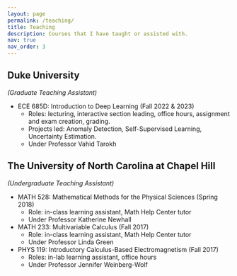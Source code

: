 ```yaml
---
layout: page
permalink: /teaching/
title: Teaching
description: Courses that I have taught or assisted with.
nav: true
nav_order: 3
---
```


## Duke University

*(Graduate Teaching Assistant)*

- ECE 685D: Introduction to Deep Learning (Fall 2022 & 2023)
  - Roles: lecturing, interactive section leading, office hours, assignment and exam creation, grading.
  - Projects led: Anomaly Detection, Self-Supervised Learning, Uncertainty Estimation.
  - Under Professor Vahid Tarokh

## The University of North Carolina at Chapel Hill
*(Undergraduate Teaching Assistant)*

- MATH 528: Mathematical Methods for the Physical Sciences (Spring 2018)
  - Role: in-class learning assistant, Math Help Center tutor
  - Under Professor Katherine Newhall
- MATH 233: Multivariable Calculus (Fall 2017)
  - Role: in-class learning assistant, Math Help Center tutor
  - Under Professor Linda Green
- PHYS 119: Introductory Calculus-Based Electromagnetism (Fall 2017)
  - Roles: in-lab learning assistant, office hours
  - Under Professor Jennifer Weinberg-Wolf

